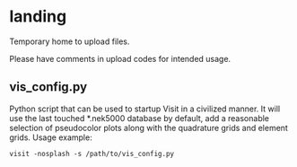 # landing

Temporary home to upload files.

Please have comments in upload codes for intended usage.

## vis\_config.py

Python script that can be used to startup Visit in a civilized manner. It will use the last touched \*.nek5000 database by default, add a reasonable selection of pseudocolor plots along with the quadrature grids and element grids. Usage example:

`visit -nosplash -s /path/to/vis_config.py`
